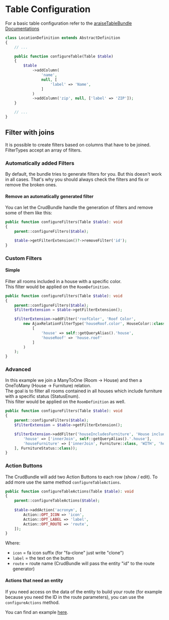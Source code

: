 # Table Configuration

For a basic table configuration refer to the [araiseTableBundle Documentations](https://araise-dev.github.io/TableBundle/#/)

```php
class LocationDefinition extends AbstractDefinition
{
    // ...

    public function configureTable(Table $table)
    {
        $table
            ->addColumn(
                'name', 
                null, [
                    'label' => 'Name',
                ]
            )
            ->addColumn('zip', null, ['label' => 'ZIP']);
    }

    // ...
}
```

## Filter with joins

It is possible to create filters based on columns that have to be joined.  
FilterTypes accept an array of filters.

### Automatically added Filters

By default, the bundle tries to generate filters for you. But this doesn't work in all cases. 
That's why you should always check the filters and fix or remove the broken ones.

#### Remove an automatically generated filter
You can let the CrudBundle handle the generation of filters and remove some of them like this:
```php
public function configureFilters(Table $table): void
{
    parent::configureFilters($table);

    $table->getFilterExtension()?->removeFilter('id');
}
```

### Custom Filters
#### Simple
Filter all rooms included in a house with a specific color.  
This filter would be applied on the `RoomDefinition`.

```php
public function configureFilters(Table $table): void
{
    parent::configureFilters($table);
    $filterExtension = $table->getFilterExtension();

    $filterExtension->addFilter('roofColor', 'Roof Color',
        new AjaxRelationFilterType('houseRoof.color', HouseColor::class, $this->doctrine,
            [
                'house' => self::getQueryAlias().'house',
                'houseRoof' => 'house.roof'
            ]
        )
    );
}
```

### Advanced

In this example we join a ManyToOne (Room -> House) and then a OneToMany (House -> Furniture) relation.  
The goal is to filter all rooms contained in all houses which include furniture with a specific status (StatusEnum).  
This filter would be applied on the `RoomDefinition` as well.

```php
public function configureFilters(Table $table): void
{
    parent::configureFilters($table);
    $filterExtension = $table->getFilterExtension();

    $filterExtension->addFilter('houseIncludesFurniture', 'House includes furniture', new SimpleEnumFilterType('houseFurniture.status', [
        'house' => ['innerJoin', self::getQueryAlias().'.house'],
        'houseFurniture' => ['innerJoin', Furniture::class, 'WITH', 'houseFurniture.house = house.id'],
    ], FurnitureStatus::class));
}
```

### Action Buttons
The CrudBundle will add two Action Buttons to each row (show / edit). To add more use the same method `configureTableActions`.

```php
public function configureTableActions(Table $table): void
{
    parent::configureTableActions($table);
    
    $table->addAction('acronym', [
        Action::OPT_ICON => 'icon',
        Action::OPT_LABEL => 'label',
        Action::OPT_ROUTE => 'route',
    ]);
}
```

Where:
- `icon` = fa icon suffix (for "fa-clone" just write "clone")
- `label` = the text on the button
- `route` = route name (CrudBundle will pass the entity "id" to the route generator)

#### Actions that need an entity
If you need access on the data of the entity to build your route (for example because you need the ID in the route parameters), you can use the `configureActions` method.

You can find an example [here](cookbook/custom_actions?id=custom-actions).
